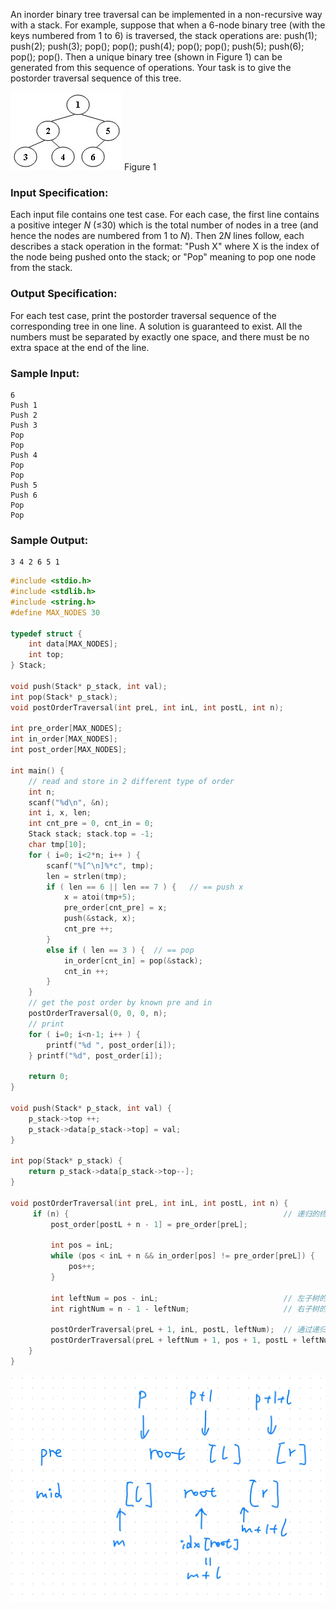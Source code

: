 An inorder binary tree traversal can be implemented in a non-recursive way with a stack. For example, suppose that when a 6-node binary tree (with the keys numbered from 1 to 6) is traversed, the stack operations are: push(1); push(2); push(3); pop(); pop(); push(4); pop(); pop(); push(5); push(6); pop(); pop(). Then a unique binary tree (shown in Figure 1) can be generated from this sequence of operations. Your task is to give the postorder traversal sequence of this tree.

![p3](./p3.jpg)
Figure 1

### Input Specification:

Each input file contains one test case. For each case, the first line contains a positive integer *N* (≤30) which is the total number of nodes in a tree (and hence the nodes are numbered from 1 to *N*). Then 2*N* lines follow, each describes a stack operation in the format: "Push X" where X is the index of the node being pushed onto the stack; or "Pop" meaning to pop one node from the stack.

### Output Specification:

For each test case, print the postorder traversal sequence of the corresponding tree in one line. A solution is guaranteed to exist. All the numbers must be separated by exactly one space, and there must be no extra space at the end of the line.

### Sample Input:

```in
6
Push 1
Push 2
Push 3
Pop
Pop
Push 4
Pop
Pop
Push 5
Push 6
Pop
Pop
```

### Sample Output:

```out
3 4 2 6 5 1
```



````c
#include <stdio.h>
#include <stdlib.h>
#include <string.h>
#define MAX_NODES 30

typedef struct {
    int data[MAX_NODES];
    int top;
} Stack;

void push(Stack* p_stack, int val);
int pop(Stack* p_stack);
void postOrderTraversal(int preL, int inL, int postL, int n);

int pre_order[MAX_NODES];
int in_order[MAX_NODES];
int post_order[MAX_NODES];

int main() {
    // read and store in 2 different type of order
    int n;
    scanf("%d\n", &n);
    int i, x, len;
    int cnt_pre = 0, cnt_in = 0;
    Stack stack; stack.top = -1;
    char tmp[10];
    for ( i=0; i<2*n; i++ ) {
        scanf("%[^\n]%*c", tmp);
        len = strlen(tmp);
        if ( len == 6 || len == 7 ) {   // == push x
            x = atoi(tmp+5);
            pre_order[cnt_pre] = x;
            push(&stack, x);
            cnt_pre ++;
        }
        else if ( len == 3 ) {  // == pop
            in_order[cnt_in] = pop(&stack);
            cnt_in ++;
        }
    }
    // get the post order by known pre and in
    postOrderTraversal(0, 0, 0, n);
    // print
    for ( i=0; i<n-1; i++ ) {
        printf("%d ", post_order[i]);
    } printf("%d", post_order[i]);

    return 0;
}

void push(Stack* p_stack, int val) {
    p_stack->top ++;
    p_stack->data[p_stack->top] = val;
}

int pop(Stack* p_stack) {
    return p_stack->data[p_stack->top--];
}

void postOrderTraversal(int preL, int inL, int postL, int n) {
     if (n) {                                                // 递归的终止条件是 n == 0
         post_order[postL + n - 1] = pre_order[preL];                    // 把 pre_order 的第一个元素根节点，存放到 post_order 的最后一个位置
 
         int pos = inL;
         while (pos < inL + n && in_order[pos] != pre_order[preL]) {     // 通过循环，找到根节点在 in_order 中对应的下标位置
             pos++;
         }
 
         int leftNum = pos - inL;                            // 左子树的节点个数
         int rightNum = n - 1 - leftNum;                     // 右子树的节点个数
 
         postOrderTraversal(preL + 1, inL, postL, leftNum);  // 通过递归得到左子树的后序序列并存放到 post_order 前 leftNum 个位置
         postOrderTraversal(preL + leftNum + 1, pos + 1, postL + leftNum, rightNum); // 通过递归得到右子树的后序序列并存放到 post_order 剩下的 rightNum 个位置
    }
}
````

![wet](./wet.png)
